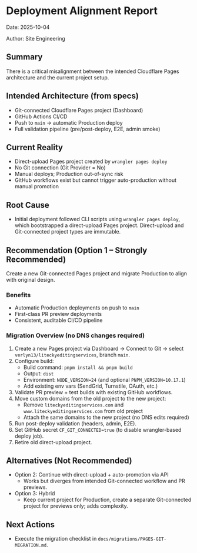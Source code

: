 # Deployment Alignment Report

Date: 2025-10-04

Author: Site Engineering

## Summary

There is a critical misalignment between the intended Cloudflare Pages architecture and the current project setup.

## Intended Architecture (from specs)

- Git-connected Cloudflare Pages project (Dashboard)
- GitHub Actions CI/CD
- Push to `main` → automatic Production deploy
- Full validation pipeline (pre/post-deploy, E2E, admin smoke)

## Current Reality

- Direct-upload Pages project created by `wrangler pages deploy`
- No Git connection (Git Provider = No)
- Manual deploys; Production out-of-sync risk
- GitHub workflows exist but cannot trigger auto-production without manual promotion

## Root Cause

- Initial deployment followed CLI scripts using `wrangler pages deploy`, which bootstrapped a direct-upload Pages project. Direct-upload and Git-connected project types are immutable.

## Recommendation (Option 1 – Strongly Recommended)

Create a new Git-connected Pages project and migrate Production to align with original design.

### Benefits

- Automatic Production deployments on push to `main`
- First-class PR preview deployments
- Consistent, auditable CI/CD pipeline

### Migration Overview (no DNS changes required)

1. Create a new Pages project via Dashboard → Connect to Git → select `verlyn13/liteckyeditingservices`, branch `main`.
2. Configure build:
   - Build command: `pnpm install && pnpm build`
   - Output: `dist`
   - Environment: `NODE_VERSION=24` (and optional `PNPM_VERSION=10.17.1`)
   - Add existing env vars (SendGrid, Turnstile, OAuth, etc.)
3. Validate PR preview + test builds with existing GitHub workflows.
4. Move custom domains from the old project to the new project:
   - Remove `liteckyeditingservices.com` and `www.liteckyeditingservices.com` from old project
   - Attach the same domains to the new project (no DNS edits required)
5. Run post-deploy validation (headers, admin, E2E).
6. Set GitHub secret `CF_GIT_CONNECTED=true` (to disable wrangler-based deploy job).
7. Retire old direct-upload project.

## Alternatives (Not Recommended)

- Option 2: Continue with direct-upload + auto-promotion via API
  - Works but diverges from intended Git-connected workflow and PR previews.
- Option 3: Hybrid
  - Keep current project for Production, create a separate Git-connected project for previews only; adds complexity.

## Next Actions

- Execute the migration checklist in `docs/migrations/PAGES-GIT-MIGRATION.md`.
